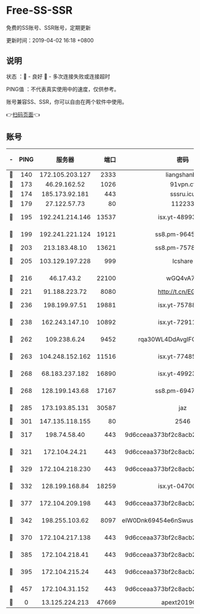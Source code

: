 # Free-SS-SSR

免费的SS账号、SSR账号，定期更新

更新时间：2019-04-02 16:18 +0800

## 说明

状态     ：🙂 - 良好 🙁 - 多次连接失败或连接超时

PING值   ：不代表真实使用中的速度，仅供参考。

账号兼容SS、SSR，你可以自由在两个软件中使用。

👉[扫码页面](https://liesauer.github.io/Free-SS-SSR/)👈

## 账号

|-|PING|服务器|端口|密码|加密方式|区域|
|:----:|:----:|:-----:|-----:|:----:|:----:|:----:|
|🙂|140|172.105.203.127|2333|liangshanbo|chacha20|JP|
|🙂|173|46.29.162.52|1026|91vpn.cf|rc4-md5|RU|
|🙂|174|185.173.92.181|443|sssru.icu|rc4-md5|RU|
|🙂|179|27.122.57.73|80|112233|chacha20|HK|
|🙂|195|192.241.214.146|13537|isx.yt-48993541|aes-256-cfb|US|
|🙂|199|192.241.221.124|19121|ss8.pm-96452968|aes-256-cfb|US|
|🙂|203|213.183.48.10|13621|ss8.pm-75785844|rc4-md5|RU|
|🙂|205|103.129.197.228|999|lcshare|aes-256-cfb|US|
|🙂|216|46.17.43.2|22100|wGQ4vA7D|aes-256-gcm|RU|
|🙂|221|91.188.223.72|8080|http://t.cn/EGJIyrl|rc4-md5|RU|
|🙂|236|198.199.97.51|19881|isx.yt-75788519|aes-256-cfb|US|
|🙂|238|162.243.147.10|10892|isx.yt-72911637|aes-256-cfb|US|
|🙂|262|109.238.6.24|9452|rqa30WL4DdAvgIFG6Fs3znzTa|aes-256-cfb|FR|
|🙂|263|104.248.152.162|11516|isx.yt-77485292|aes-256-cfb|SG|
|🙂|268|68.183.237.182|16890|isx.yt-49923766|aes-256-cfb|SG|
|🙂|268|128.199.143.68|17167|ss8.pm-69475230|aes-256-cfb|SG|
|🙂|285|173.193.85.131|30587|jaz|aes-256-cfb|US|
|🙂|301|147.135.118.155|80|2546|chacha20|US|
|🙂|317|198.74.58.40|443|9d6cceaa373bf2c8acb22e60b6a58be6|aes-256-cfb|US|
|🙂|321|172.104.24.21|443|9d6cceaa373bf2c8acb22e60b6a58be6|aes-256-cfb|US|
|🙂|329|172.104.218.230|443|9d6cceaa373bf2c8acb22e60b6a58be6|aes-256-cfb|US|
|🙂|332|128.199.168.84|18259|isx.yt-04700697|aes-256-cfb|SG|
|🙂|377|172.104.209.198|443|9d6cceaa373bf2c8acb22e60b6a58be6|aes-256-cfb|US|
|🙂|342|198.255.103.62|8097|eIW0Dnk69454e6nSwuspv9DmS201tQ0D|aes-256-cfb|US|
|🙂|370|172.104.217.138|443|9d6cceaa373bf2c8acb22e60b6a58be6|aes-256-cfb|US|
|🙂|385|172.104.218.41|443|9d6cceaa373bf2c8acb22e60b6a58be6|aes-256-cfb|US|
|🙂|395|172.104.215.24|443|9d6cceaa373bf2c8acb22e60b6a58be6|aes-256-cfb|US|
|🙁|457|172.104.31.152|443|9d6cceaa373bf2c8acb22e60b6a58be6|aes-256-cfb|US|
|🙁|0|13.125.224.213|47669|apext2019001|chacha20|KR|
